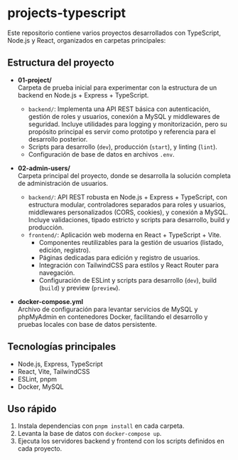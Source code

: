 # projects-typescript

Este repositorio contiene varios proyectos desarrollados con TypeScript, Node.js y React, organizados en carpetas principales:


## Estructura del proyecto

- **01-project/**  
  Carpeta de prueba inicial para experimentar con la estructura de un backend en Node.js + Express + TypeScript.  
  - `backend/`: Implementa una API REST básica con autenticación, gestión de roles y usuarios, conexión a MySQL y middlewares de seguridad. Incluye utilidades para logging y monitorización, pero su propósito principal es servir como prototipo y referencia para el desarrollo posterior.
  - Scripts para desarrollo (`dev`), producción (`start`), y linting (`lint`).
  - Configuración de base de datos en archivos `.env`.

- **02-admin-users/**  
  Carpeta principal del proyecto, donde se desarrolla la solución completa de administración de usuarios.
  - `backend/`: API REST robusta en Node.js + Express + TypeScript, con estructura modular, controladores separados para roles y usuarios, middlewares personalizados (CORS, cookies), y conexión a MySQL. Incluye validaciones, tipado estricto y scripts para desarrollo, build y producción.
  - `frontend/`: Aplicación web moderna en React + TypeScript + Vite.  
    - Componentes reutilizables para la gestión de usuarios (listado, edición, registro).
    - Páginas dedicadas para edición y registro de usuarios.
    - Integración con TailwindCSS para estilos y React Router para navegación.
    - Configuración de ESLint y scripts para desarrollo (`dev`), build (`build`) y preview (`preview`).

- **docker-compose.yml**  
  Archivo de configuración para levantar servicios de MySQL y phpMyAdmin en contenedores Docker, facilitando el desarrollo y pruebas locales con base de datos persistente.

## Tecnologías principales

- Node.js, Express, TypeScript
- React, Vite, TailwindCSS
- ESLint, pnpm
- Docker, MySQL

## Uso rápido

1. Instala dependencias con `pnpm install` en cada carpeta.
2. Levanta la base de datos con `docker-compose up`.
3. Ejecuta los servidores backend y frontend con los scripts definidos en cada proyecto.